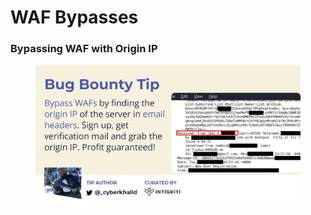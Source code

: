 # WAF Bypasses

### Bypassing WAF with Origin IP

<figure><img src="../../.gitbook/assets/image.png" alt=""><figcaption></figcaption></figure>
